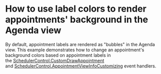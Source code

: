 # How to use label colors to render appointments' background in the Agenda view


<p>By default, appointment labels are rendered as "bubbles" in the Agenda view. This example demonstrates how to change an appointment's background colors based on appointment labels in the <a href="https://documentation.devexpress.com/#WindowsForms/DevExpressXtraSchedulerSchedulerControl_CustomDrawAppointmenttopic">SchedulerControl.CustomDrawAppointment</a> and <a href="https://documentation.devexpress.com/#WindowsForms/DevExpressXtraSchedulerSchedulerControl_AppointmentViewInfoCustomizingtopic">SchedulerControl.AppointmentViewInfoCustomizing</a> event handlers.</p>

<br/>


